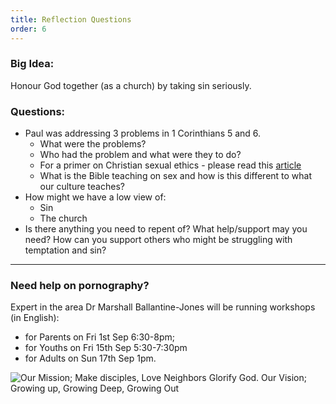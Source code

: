 ```yaml
---
title: Reflection Questions
order: 6
---
```


### Big Idea: 

Honour God together (as a church) by taking sin seriously.  


### Questions:

- Paul was addressing 3 problems in 1 Corinthians 5 and 6.
    - What were the problems?
    - Who had the problem and what were they to do?
    - For a primer on Christian sexual ethics - please read this [article](https://www.christ2rculture.com/resources/Ministry-Blog/The-Gospel-and-Sex-by-Tim-Keller.pdf)
    - What is the Bible teaching on sex and how is this different to what our culture teaches?
- How might we have a low view of: 
    - Sin 
    - The church 
- Is there anything you need to repent of? What help/support may you need? How can you support others who might be struggling with temptation and sin?  

---

### Need help on pornography? 
Expert in the area Dr Marshall Ballantine-Jones will be running workshops (in English): 
- for Parents on Fri 1st Sep 6:30-8pm; 
- for Youths on Fri 15th Sep 5:30-7:30pm 
- for Adults on Sun 17th Sep 1pm. 



![Our Mission; Make disciples, Love Neighbors Glorify God. Our Vision; Growing up, Growing Deep, Growing Out](https://raw.githubusercontent.com/stgeorgeshurstville/bulletin/main/images/upload.JPG)
